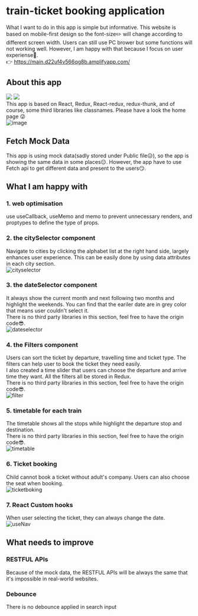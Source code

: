# train-ticket booking application
What I want to do in this app is simple but informative. This website is based on mobile-first design so the font-size:pencil2: will change according to different screen width. Users can still use PC brower but some functions will not working well. However, I am happy with that because I focus on user experiense:ghost:.  
:point_right: https://main.d22uf4v566qg8b.amplifyapp.com/
##  About this app
![](https://img.shields.io/badge/Build-React-green)
![](https://img.shields.io/badge/Build-Redux-blue)  
This app is based on React, Redux, React-redux, redux-thunk, and of course, some third libraries like classnames.
Please have a look the home page :stuck_out_tongue_winking_eye:  
![image](https://user-images.githubusercontent.com/72715709/129852961-29221c59-7125-40e8-9cfa-efbb71e3cee1.png)
## Fetch Mock Data
This app is using mock data(sadly stored under Public file:disappointed_relieved:), so the app is showing the same data in some places:neutral_face:. However, the app have to use Fetch api to get different data and present to the users:smirk:.
## What I am happy with 
### 1. web optimisation
use useCallback, useMemo and memo to prevent unnecessary renders, and proptypes to define the type of props.
### 2. the citySelector component  
Navigate to cities by clicking the alphabet list at the right hand side, largely enhances user experience. 
This can be easily done by using data attributes in each city section.  
![cityselector](https://user-images.githubusercontent.com/72715709/129853368-d3a96e07-a7ca-4052-9a57-2b1509ff2984.gif)
### 3. the dateSelector component  
It always show the current month and next following two months and highlight the weekends. You can find that the eariler date are in grey color that means user couldn't select it.  
There is no third party libraries in this section, feel free to have the origin code:sunglasses:.  
![dateselector](https://user-images.githubusercontent.com/72715709/129857247-0dc4756a-5cea-4cab-bc97-3c3723fae0b5.gif)
### 4. the Filters component
Users can sort the ticket by departure, travelling time and ticket type. The filters can help user to book the ticket they need easily.  
I also created a time slider that users can choose the departure and arrive time they want. All the filters all be stored in Redux.  
There is no third party libraries in this section, feel free to have the origin code:sunglasses:.  
![filter](https://user-images.githubusercontent.com/72715709/129864097-529178ed-e760-4e21-892e-64a1f068b123.gif)
### 5. timetable for each train
The timetable shows all the stops while highlight the departure stop and destination.  
There is no third party libraries in this section, feel free to have the origin code:sunglasses:.  
![timetable](https://user-images.githubusercontent.com/72715709/129859969-595d6742-bb1e-4bdb-bec9-4758ac5e769d.gif)
### 6. Ticket booking
Child cannot book a ticket without adult's company.
Users can also choose the seat when booking.  
![ticketboking](https://user-images.githubusercontent.com/72715709/129861015-b699b7c1-89b7-4642-96ca-c5f4a872dce2.gif)
### 7. React Custom hooks
When user selecting the ticket, they can always change the date.  
![useNav](https://user-images.githubusercontent.com/72715709/129861527-29f13b2a-8dd7-4b70-8535-51ff70b693aa.gif)
## What needs to improve
### RESTFUL APIs
Because of the mock data, the RESTFUL APIs will be always the same that it's impossible in real-world websites.
### Debounce 
There is no debounce applied in search input 











